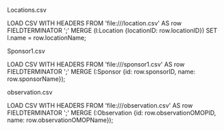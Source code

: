 Locations.csv

LOAD CSV WITH HEADERS FROM 'file:///location.csv' AS row
FIELDTERMINATOR ';'
MERGE (l:Location {locationID: row.locationID})
SET l.name = row.locationName;

Sponsor1.csv

LOAD CSV WITH HEADERS FROM 'file:///sponsor1.csv' AS row
FIELDTERMINATOR ';'
MERGE (:Sponsor {id: row.sponsorID, name: row.sponsorName});


observation.csv

LOAD CSV WITH HEADERS FROM 'file:///observation.csv' AS row
FIELDTERMINATOR ';'
MERGE (:Observation {id: row.observationOMOPID, name: row.observationOMOPName});
